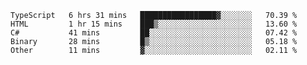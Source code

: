 <!--START_SECTION:waka-->

```text
TypeScript   6 hrs 31 mins   █████████████████▓░░░░░░░   70.39 %
HTML         1 hr 15 mins    ███▒░░░░░░░░░░░░░░░░░░░░░   13.60 %
C#           41 mins         ██░░░░░░░░░░░░░░░░░░░░░░░   07.42 %
Binary       28 mins         █▒░░░░░░░░░░░░░░░░░░░░░░░   05.18 %
Other        11 mins         ▓░░░░░░░░░░░░░░░░░░░░░░░░   02.11 %
```

<!--END_SECTION:waka-->
